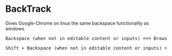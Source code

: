<h1>BackTrack</h1>
<p>Gives Google-Chrome on linux the same backspace functionality as windows.<p>
<p>
<pre>Backspace (when not in editable content or inputs) === Browser Back button</pre>
<pre>Shift + Backspace (when not in editable content or inputs) === Browser Forward button</pre>
</p>
